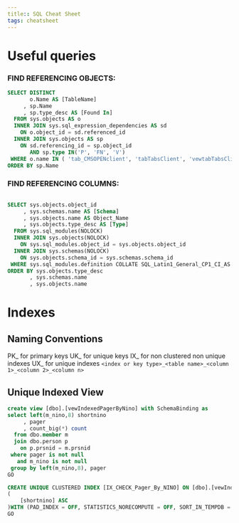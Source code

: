 ```yaml
---
title:: SQL Cheat Sheet
tags: cheatsheet
---
```

# Useful queries

###	FIND REFERENCING OBJECTS:
```sql
SELECT DISTINCT 
       o.Name AS [TableName]
     , sp.Name
     , sp.type_desc AS [Found In]
  FROM sys.objects AS o
  INNER JOIN sys.sql_expression_dependencies AS sd
    ON o.object_id = sd.referenced_id
  INNER JOIN sys.objects AS sp
    ON sd.referencing_id = sp.object_id
       AND sp.type IN('P', 'FN', 'V')
 WHERE o.name IN ( 'tab_CMSOPENclient', 'tabTabsClient', 'vewtabTabsClient', 'vewHKRptClientListsForHAWKandCMSOpen', 'sp_RefreshTaBsClient' )
ORDER BY sp.Name
```  

### FIND REFERENCING COLUMNS:
```sql	

SELECT sys.objects.object_id
     , sys.schemas.name AS [Schema]
     , sys.objects.name AS Object_Name
     , sys.objects.type_desc AS [Type]
  FROM sys.sql_modules(NOLOCK)
  INNER JOIN sys.objects(NOLOCK)
    ON sys.sql_modules.object_id = sys.objects.object_id
  INNER JOIN sys.schemas(NOLOCK)
    ON sys.objects.schema_id = sys.schemas.schema_id
 WHERE sys.sql_modules.definition COLLATE SQL_Latin1_General_CP1_CI_AS LIKE '%{Column Name}%' ESCAPE '\'
ORDER BY sys.objects.type_desc
       , sys.schemas.name
       , sys.objects.name
```
# Indexes

## Naming Conventions

PK_ for primary keys
UK_ for unique keys
IX_ for non clustered non unique indexes
UX_ for unique indexes
`<index or key type>_<table name>_<column 1>_<column 2>_<column n>`

## Unique Indexed View
```sql
create view [dbo].[vewIndexedPagerByNino] with SchemaBinding as
select left(m_nino,8) shortnino
     , pager
	 , count_big(*) count
  from dbo.member m
  join dbo.person p
    on p.prsnid = m.prsnid
 where pager is not null
   and m_nino is not null
 group by left(m_nino,8), pager
GO

CREATE UNIQUE CLUSTERED INDEX [IX_CHECK_Pager_By_NINO] ON [dbo].[vewIndexedPagerByNino]
(
	[shortnino] ASC
)WITH (PAD_INDEX = OFF, STATISTICS_NORECOMPUTE = OFF, SORT_IN_TEMPDB = OFF, IGNORE_DUP_KEY = OFF, DROP_EXISTING = OFF, ONLINE = OFF, ALLOW_ROW_LOCKS = ON, ALLOW_PAGE_LOCKS = ON) ON [PRIMARY]
GO


```
